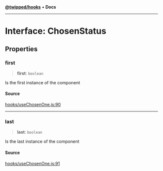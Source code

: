 [**@twipped/hooks**](../../README.md) • **Docs**

***

# Interface: ChosenStatus

## Properties

### first

> **first**: `boolean`

Is the first instance of the component

#### Source

[hooks/useChosenOne.js:90](https://github.com/Twipped/hooks/blob/main/hooks/useChosenOne.js#L90)

***

### last

> **last**: `boolean`

Is the last instance of the component

#### Source

[hooks/useChosenOne.js:91](https://github.com/Twipped/hooks/blob/main/hooks/useChosenOne.js#L91)
